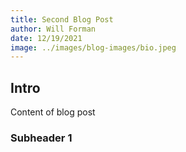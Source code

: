 ```yaml
---
title: Second Blog Post
author: Will Forman
date: 12/19/2021
image: ../images/blog-images/bio.jpeg
---
```


## Intro

Content of blog post

### Subheader 1
